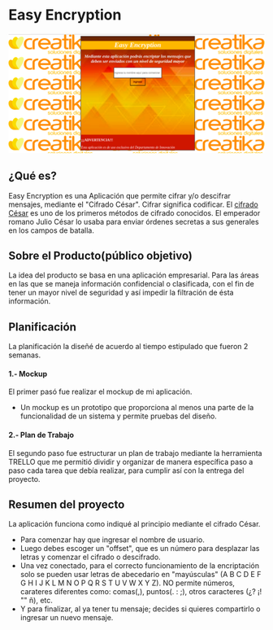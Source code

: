 # Easy Encryption

![imágen pagina](https://github.com/vnssmorales/SCL008-Cipher/blob/master/Imagenes/Captura%20de%20pantalla%20de%202019-02-12%2022-24-34.png)

## ¿Qué es?

Easy Encryption es una Aplicación que permite cifrar y/o descifrar mensajes, mediante el "Cifrado César".
Cifrar significa codificar. El [cifrado César](https://en.wikipedia.org/wiki/Caesar_cipher) es uno de los primeros métodos de cifrado conocidos. El emperador romano Julio César lo usaba para enviar órdenes secretas a sus generales en los campos de batalla.


## Sobre el Producto(público objetivo)

La idea del producto se basa en una aplicación empresarial. 
Para las áreas en las que se maneja información confidencial o clasificada, con el fin de tener un mayor nivel de seguridad y así impedir la filtración de ésta información. 

## Planificación

La planificación la diseñé de acuerdo al tiempo estipulado que fueron 2 semanas.

#### 1.- Mockup
 
El primer pasó fue realizar el mockup de mi aplicación.
* Un mockup es un prototipo que proporciona al menos una parte de la funcionalidad de un sistema y permite pruebas del diseño.

#### 2.- Plan de Trabajo

El segundo paso fue estructurar un plan de trabajo mediante la herramienta TRELLO que me permitió dividir y organizar de manera específica paso a paso cada tarea que debía realizar, para cumplir así con la entrega del proyecto.

## Resumen del proyecto

La aplicación funciona como indiqué al principio mediante el cifrado César.

* Para comenzar hay que ingresar el nombre de usuario.
* Luego debes escoger un "offset", que es un número para desplazar las letras y comenzar el cifrado o descifrado.
* Una vez conectado, para el correcto funcionamiento de la encriptación solo se pueden usar letras de abecedario en "mayúsculas" (A B C D E F G H I J K L M N O P Q R S T U V W X Y Z). NO permite números, carateres diferentes como: comas(,), puntos(. : ;), otros caracteres (¿? ¡! "" ñ), etc.
* Y para finalizar, al ya tener tu mensaje; decides si quieres compartirlo o ingresar un nuevo mensaje.


